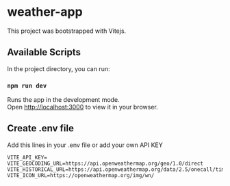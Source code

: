 # weather-app

This project was bootstrapped with Vitejs.

## Available Scripts

In the project directory, you can run:

### `npm run dev`

Runs the app in the development mode.\
Open [http://localhost:3000](http://localhost:3000) to view it in your browser.


## Create .env file

Add this lines in your .env file or add your own API KEY

```
VITE_API_KEY=
VITE_GEOCODING_URL=https://api.openweathermap.org/geo/1.0/direct
VITE_HISTORICAL_URL=https://api.openweathermap.org/data/2.5/onecall/timemachine
VITE_ICON_URL=https://openweathermap.org/img/wn/
```
